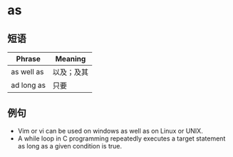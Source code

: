 # as

## 短语

| Phrase     | Meaning    |
| ---------- | ---------- |
| as well as | 以及；及其 |
| ad long as | 只要       |

## 例句

* Vim or vi can be used on windows as well as on Linux or UNIX.
* A while loop in C programming repeatedly executes a target statement as long as a given condition is true.